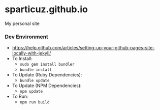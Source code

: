 # sparticuz.github.io

My personal site

### Dev Environment
 - https://help.github.com/articles/setting-up-your-github-pages-site-locally-with-jekyll/
 - To Install:
   - `sudo gem install bundler`
   - `bundle install`
 - To Update (Ruby Dependencies):
   - `bundle update`
 - To Update (NPM Dependencies):
   - `npm update`
 - To Run:
   - `npm run build`